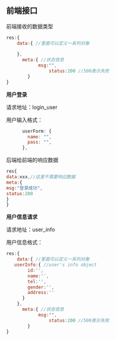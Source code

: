 ## 前端接口

前端接收的数据类型

```js
res:{
    data:{ //里面可以定义一系列对象
        
    },
      meta:{ //状态信息
            msg:"",
                status:200 //500表示失败
        }
}
```



**用户登录**

请求地址：login_user

用户输入格式：
````js
      userForm: {
        name: "",
        pass: "",
      },
````

后端给前端的响应数据

```js
res{
data:xxx,//这里不需要响应数据
meta:{
msg:"登录成功",
status:200
}
}
```



**用户信息请求**

请求地址：user_info

用户信息格式：

```js
res:{
    data:{ //里面可以定义一系列对象
   userInfo:{ //user's info object
        id:'',
        name:'',
        tel:'',
        gender:'',
        address:''
      }
    },
      meta:{ //状态信息
            msg:"",
                status:200 //500表示失败
        }
}
```

